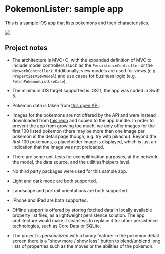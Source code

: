 # PokemonLister: sample app

This is a sample iOS app that lists pokemons and their characteristics.

![](./demo/demo.gif)



## Project notes

* The architecture is MVC+C, with the expanded definition of MVC to include model controllers (such as the `PersistenceController` or the `NetworkController`). Additionally, view models are used for views (e.g. `PropertiesViewModel`) and use cases for business logic (e.g. `FetchPokemonListUseCase`).

* The minimum iOS target supported is iOS11, the app was coded in Swift 5.

* Pokemon data is taken from [this open API](https://pokeapi.co).

* Images for the pokemons are not offered by the API and were instead downloaded from [this repo](https://github.com/PokeAPI/sprites) and copied to the app bundle. In order to prevent the app from growing too much, we only offer images for the first 100 listed pokemon (there may be more than one image per pokemon in the detail page though, e.g. try with pikachu). Beyond the first 100 pokemons, a placeholder image is displayed, which is just an indication that the image was not preloaded.

* There are some unit tests for exemplification purposes, at the network, the model, the data source, and the utilities/helpers level.

* No third party packages were used for this sample app.

* Light and dark mode are both supported.

* Landscape and portrait orientations are both supported.

* iPhone and iPad are both supported.

* Offline support is offered by storing fetched data in locally available property list files, as a lightweight persistence solution. The app architecture would make it seamless to replace it for other persistence technologies, such as Core Data or SQLite.

* The project is personalized with a handy feature: in the pokemon detail screen there is a "show more / show less" button to blend/unblend long lists of properties such as the moves or the abilities of the pokemon.

  

  

  


